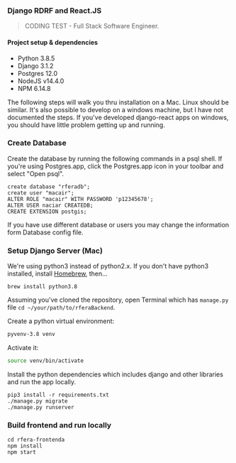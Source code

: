 ### Django RDRF and React.JS
> CODING TEST - Full Stack Software Engineer.

#### Project setup & dependencies

- Python 3.8.5
- Django 3.1.2
- Postgres 12.0
- NodeJS v14.4.0
- NPM 6.14.8

The following steps will walk you thru installation on a Mac. Linux should be similar.
It's also possible to develop on a windows machine, but I have not documented the steps.
If you've developed django-react apps on windows, you should have little problem getting
up and running.


### Create Database

Create the database by running the following commands in a psql shell. If you're using
Postgres.app, click the Postgres.app icon in your toolbar and select "Open psql".

```
create database "rferadb";
create user "macair";
ALTER ROLE "macair" WITH PASSWORD 'p12345678';
ALTER USER naciar CREATEDB;
CREATE EXTENSION postgis;
```
If you have use different database or users you may change the information form Database config file.



### Setup Django Server (Mac)

We're using python3 instead of python2.x. If you don't have python3 installed,
install [Homebrew](http://brew.sh), then…

```
brew install python3.8
```
Assuming you've cloned the repository, open Terminal which has `manage.py` file `cd ~/your/path/to/rferaBackend`.


Create a python virtual environment:

```bash
pyvenv-3.8 venv
```

Activate it:

```bash
source venv/bin/activate
```
Install the python dependencies which includes django and other libraries and run the app locally.

```
pip3 install -r requirements.txt
./manage.py migrate
./manage.py runserver
```


### Build frontend and run locally
```
cd rfera-frontenda
npm install
npm start
```
